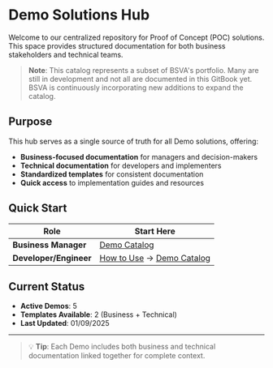 # Demo Solutions Hub

Welcome to our centralized repository for Proof of Concept (POC) solutions. This space provides structured documentation for both business stakeholders and technical teams.

> **Note**: This catalog represents a subset of BSVA's  portfolio. Many are still in development and not all are documented in this GitBook yet. BSVA is continuously incorporating new additions to expand the catalog.

## Purpose

This hub serves as a single source of truth for all Demo solutions, offering:
- **Business-focused documentation** for managers and decision-makers
- **Technical documentation** for developers and implementers
- **Standardized templates** for consistent documentation
- **Quick access** to implementation guides and resources

## Quick Start

| Role | Start Here |
|------|------------|
| **Business Manager** | [Demo Catalog](demos/README.md) |
| **Developer/Engineer** | [How to Use](getting-started/README.md) → [Demo Catalog](demos/README.md) |


## Current Status

- **Active Demos**: 5
- **Templates Available**: 2 (Business + Technical)
- **Last Updated**: 01/09/2025

---

> 💡 **Tip**: Each Demo includes both business and technical documentation linked together for complete context.
